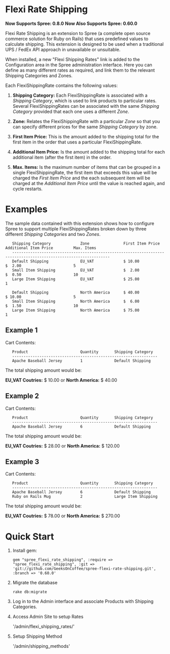 Flexi Rate Shipping
===================
**Now Supports Spree: 0.8.0**
**Now Also Supports Spree: 0.60.0**

Flexi Rate Shipping is an extension to Spree (a complete open source commerce solution for Ruby on Rails) that uses predefined values to calculate shipping. This extension is designed to be used when a traditional UPS / FedEx API approach in unavailable or unsuitable. 

When installed, a new "Flexi Shipping Rates" link is added to the Configuration area in the Spree administration interface. Here you can define as many different rates as required, and link them to the relevant Shipping Categories and Zones.  

Each FlexiShippingRate contains the following values:

1. **Shipping Category:** Each FlexiShippingRate is associated with a _Shipping Category_, which is used to link products to particular rates. Several FlexiShippingRates can be associated with the same _Shipping Category_ provided that each one uses a different _Zone_.

2. **Zone:** Relates the FlexiShippingRate with a particular _Zone_ so that you can specify different prices for the same _Shipping Category_ by zone.

3. **First Item Price:** This is the amount added to the shipping total for the first item in the order that uses a particular FlexiShippingRate.

4. **Additional Item Price:** Is the amount added to the shipping total for each additional item (after the first item) in the order.

5. **Max. Items:** Is the maximum number of items that can be grouped in a single FlexiShippingRate, the first item that exceeds this value will be charged the _First Item Price_ and the each subsequent item will be charged at the _Additional Item Price_ until the value is reached again, and cycle restarts.


Examples
========
The sample data contained with this extension shows how to configure Spree to support multiple FlexiShippingRates broken down by three different _Shipping Categories_ and two _Zones_.

       Shipping Category             Zone               First Item Price        Additional Item Price         Max. Items
       -----------------------------------------------------------------------------------------------------------------
       Default Shipping              EU_VAT             $ 10.00                 $  2.00                       5
       Small Item Shipping           EU_VAT             $  2.00                 $  0.50                       10
       Large Item Shipping           EU_VAT             $ 25.00                                               1
      
       Default Shipping              North America      $ 40.00                 $ 10.00                       5
       Small Item Shipping           North America      $  6.00                 $  1.50                       10
       Large Item Shipping           North America      $ 75.00                                               1


## Example 1

Cart Contents:

       Product                       Quantity       Shipping Category
       ----------------------------------------------------------------
       Apache Baseball Jersey        1              Default Shipping

The total shipping amount would be:

**EU_VAT Coutries:**  $ 10.00  or  **North America:**    $ 40.00

## Example 2

Cart Contents:

       Product                       Quantity       Shipping Category
       ----------------------------------------------------------------
       Apache Baseball Jersey        6              Default Shipping

The total shipping amount would be:

**EU_VAT Coutries:**  $  28.00  or  **North America:**    $ 120.00


## Example 3

Cart Contents:

       Product                       Quantity       Shipping Category
       ---------------------------------------------------------------- 
       Apache Baseball Jersey        6              Default Shipping
       Ruby on Rails Mug             2              Large Item Shipping

The total shipping amount would be:

**EU_VAT Coutries:**  $  78.00  or  **North America:**    $ 270.00

Quick Start
===========
1. Install gem:

    `gem "spree_flexi_rate_shipping", :require => "spree_flexi_rate_shipping", :git => 'git://github.com/GeeksOnCoffee/spree-flexi-rate-shipping.git', :branch => '0.60.0' `

2. Migrate the database

    `rake db:migrate`

3. Log in to the Admin interface and associate Products with Shipping Categories.

4. Access Admin Site to setup Rates

	'/admin/flexi_shipping_rates/'

5. Setup Shipping Method

	'/admin/shipping_methods'